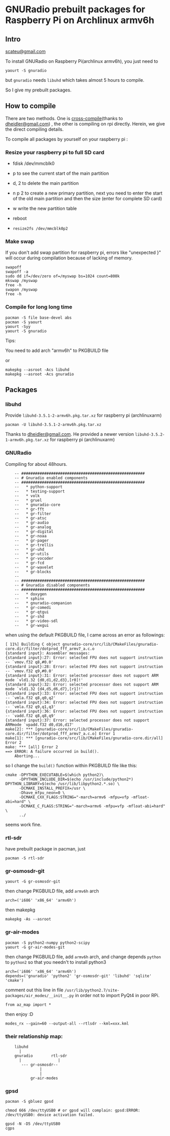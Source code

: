GNURadio prebuilt packages for Raspberry Pi on Archlinux armv6h
========================================================

Intro
-----
scateu@gmail.com

To install GNURadio on Raspberry Pi(archlinux armv6h), you just need to 

    yaourt -S gnuradio

but `gnuradio` needs `libuhd` which takes almost 5 hours to compile.

So I give my prebuilt packages.

                

How to compile
--------------
There are two methods. One is [cross-compile](http://archlinuxarm.org/developers/distcc-cross-compiling)(thanks to dheidler@gmail.com) , the other is compiling on rpi directly. Herein, we give the direct compiling details.

To compile all packages by yourself on your raspberry pi :

### Resize your raspberry pi to full SD card
	
* fdisk  /dev/mmcblk0
	
 * p to see the current start of the main partition
 * d, 2 to delete the main partition
 * n p 2 to create a new primary partition, next you need to enter the start of the old main partition and then the size (enter for complete SD card)
 * w write the new partition table
	
* reboot
	
* `resize2fs /dev/mmcblk0p2`


        
### Make swap 
If you don't add swap partition for raspberry pi, errors like "unexpected }" will occur during compilation because of lacking of memory.

    swapoff
    swapoff -a
    sudo dd if=/dev/zero of=/myswap bs=1024 count=800k
    mkswap /myswap
    free -h
    swapon /myswap
    free -h
        
### Compile for long long time

    pacman -S file base-devel abs
    pacman -S yaourt
    yaourt -Syy
    yaourt -S gnuradio

Tips:

You need to add arch "armv6h" to PKGBUILD file

or

    makepkg --asroot -Acs libuhd
    makepkg --asroot -Acs gnuradio

## Packages

### libuhd


Provide `libuhd-3.5.1-2-armv6h.pkg.tar.xz` for raspberry pi (archlinuxarm)

	pacman -U libuhd-3.5.1-2-armv6h.pkg.tar.xz 

Thanks to dheidler@gmail.com. He provided a newer version `libuhd-3.5.2-1-armv6h.pkg.tar.xz` for raspberry pi (archlinuxarm)

   

### GNURadio

Compiling for about 48hours.

        -- ######################################################
        -- # Gnuradio enabled components
        -- ######################################################
        --   * python-support
        --   * testing-support
        --   * volk
        --   * gruel
        --   * gnuradio-core
        --   * gr-fft
        --   * gr-filter
        --   * gr-atsc
        --   * gr-audio
        --   * gr-analog
        --   * gr-digital
        --   * gr-noaa
        --   * gr-pager
        --   * gr-trellis
        --   * gr-uhd
        --   * gr-utils
        --   * gr-vocoder
        --   * gr-fcd
        --   * gr-wavelet
        --   * gr-blocks
        --
        -- ######################################################
        -- # Gnuradio disabled components
        -- ######################################################
        --   * doxygen
        --   * sphinx
        --   * gnuradio-companion
        --   * gr-comedi
        --   * gr-qtgui
        --   * gr-shd
        --   * gr-video-sdl
        --   * gr-wxgui

when using the default PKGBUILD file, I came across an error as followings:

    [ 11%] Building C object gnuradio-core/src/lib/CMakeFiles/gnuradio-core.dir/filter/dotprod_fff_armv7_a.c.o
    {standard input}: Assembler messages:
    {standard input}:27: Error: selected FPU does not support instruction -- `vmov.f32 q8,#0.0'
    {standard input}:28: Error: selected FPU does not support instruction -- `vmov.f32 q9,#0.0'
    {standard input}:31: Error: selected processor does not support ARM mode `vld1.32 {d0,d1,d2,d3},[r0]!'
    {standard input}:32: Error: selected processor does not support ARM mode `vld1.32 {d4,d5,d6,d7},[r1]!'
    {standard input}:33: Error: selected FPU does not support instruction -- `vmla.f32 q8,q0,q2'
    {standard input}:34: Error: selected FPU does not support instruction -- `vmla.f32 q9,q1,q3'
    {standard input}:36: Error: selected FPU does not support instruction -- `vadd.f32 q8,q8,q9'
    {standard input}:37: Error: selected processor does not support ARMmode `vpadd.f32 d0,d16,d17'
    make[2]: *** [gnuradio-core/src/lib/CMakeFiles/gnuradio-core.dir/filter/dotprod_fff_armv7_a.c.o] Error 1
    make[1]: *** [gnuradio-core/src/lib/CMakeFiles/gnuradio-core.dir/all] Error 2
    make: *** [all] Error 2
    ==> ERROR: A failure occurred in build().
        Aborting...


so I change the `build()` function within PKGBUILD file like this:

    cmake -DPYTHON_EXECUTABLE=$(which python2)\
          -DPYTHON_INCLUDE_DIR=$(echo /usr/include/python2*) DPYTHON_LIBRARY=$(echo /usr/lib/libpython2.*.so) \
          -DCMAKE_INSTALL_PREFIX=/usr \
          -Dhave_mfpu_neon=0 \
          -DCMAKE_CXX_FLAGS:STRING="-march=armv6 -mfpu=vfp -mfloat-abi=hard" \
          -DCMAKE_C_FLAGS:STRING="-march=armv6 -mfpu=vfp -mfloat-abi=hard" \
          ../
               
seems work fine.

### rtl-sdr

have prebuilt package in pacman, just 

    pacman -S rtl-sdr

### gr-osmosdr-git
    
    yaourt -G gr-osmosdr-git

then change PKGBUILD file, add `armv6h` arch    

    arch=('i686' 'x86_64' 'armv6h')

then makepkg

    makepkg -As --asroot

### gr-air-modes

    pacman -S python2-numpy python2-scipy
    yaourt -G gr-air-modes-git

then change PKGBUILD file, add `armv6h` arch, and change depends `python` to `python2` so that you needn't to install python3

    arch=('i686' 'x86_64' 'armv6h')
    depends=('gnuradio' 'python2' 'gr-osmosdr-git' 'libuhd' 'sqlite' 'cmake')

comment out this line in file `/usr/lib/python2.7/site-packages/air_modes/__init__.py` in order not to import PyQt4 in poor RPi.
    
    from az_map import *

then enjoy :D

    modes_rx --gain=60 --output-all --rtlsdr --kml=xxx.kml
    

### their relationship map:

        libuhd
          |
        gnuradio      	rtl-sdr
          |                |
           --- gr-osmosdr--
                   |
                   |
               gr-air-modes
	


### gpsd

    pacman -S gbluez gpsd 

    chmod 666 /dev/ttyUSB0 # or gpsd will complain: gpsd:ERROR: /dev/ttyUSB0: device activation failed.

    gpsd -N -D5 /dev/ttyUSB0
    cgps
